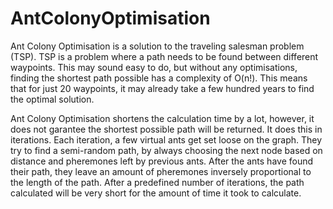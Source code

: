 # AntColonyOptimisation

Ant Colony Optimisation is a solution to the traveling salesman problem (TSP). TSP is a problem where a path needs to be found between different waypoints. This may sound easy to do, but without any optimisations, finding the shortest path possible has a complexity of O(n!). This means that for just 20 waypoints, it may already take a few hundred years to find the optimal solution.

Ant Colony Optimisation shortens the calculation time by a lot, however, it does not garantee the shortest possible path will be returned. It does this in iterations. Each iteration, a few virtual ants get set loose on the graph. They try to find a semi-random path, by always choosing the next node based on distance and pheremones left by previous ants. After the ants have found their path, they leave an amount of pheremones inversely proportional to the length of the path. After a predefined number of iterations, the path calculated will be very short for the amount of time it took to calculate.
